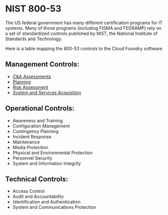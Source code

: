 # NIST 800-53

The US federal government has many different certification programs for IT systems. Many of those programs (including FISMA and FEDRAMP) rely on a set of standardized controls published by NIST, the National Institute of Standards and Technology.

Here is a table mapping the 800-53 controls to the Cloud Foundry software.

## Management Controls:
* [C&A Assessments](federal/800-53/ca-assessments.md)
* [Planning](federal/800-53/planning.md)
* [Risk Assessment](federal/800-53/risk-assessment.md)
* [System and Services Acquisition](federal/800-53/acquisition.md)

## Operational Controls:
* Awareness and Training
* Configuration Management
* Contingency Planning
* Incident Response
* Maintenance
* Media Protection
* Physical and Environmental Protection
* Personnel Security
* System and Information Integrity

## Technical Controls:
* Access Control
* Audit and Accountability
* Identification and Authentication
* System and Communications Protection

